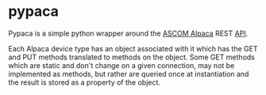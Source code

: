 # pypaca

Pypaca is a simple python wrapper around the [ASCOM Alpaca](https://ascom-standards.org/Developer/Alpaca.htm) REST [API](https://ascom-standards.org/api/#/).

Each Alpaca device type has an object associated with it which has the GET and PUT methods translated to methods on the object.  Some GET methods which are static and don't change on a given connection, may not be implemented as methods, but rather are queried once at instantiation and the result is stored as a property of the object.
 

